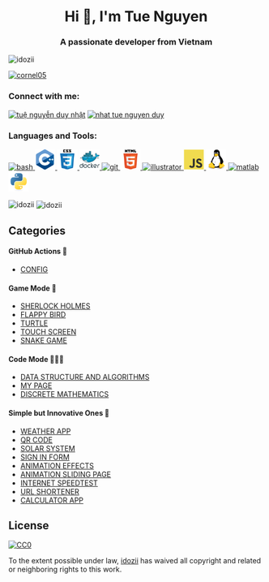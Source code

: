 <h1 align="center">Hi 👋, I'm Tue Nguyen</h1>
<h3 align="center">A passionate developer from Vietnam</h3>

<p align="left"> <img src="https://komarev.com/ghpvc/?username=idozii&label=Profile%20views&color=0e75b6&style=flat" alt="idozii" /> </p>

<p align="left"> <a href="https://github.com/ryo-ma/github-profile-trophy"><img src="https://github-profile-trophy.vercel.app/?username=idozii" alt="cornel05" /></a> </p>

<h3 align="left">Connect with me:</h3>
<p align="left">
<a href="https://linkedin.com/in/tuệ-nguyễn-duy-nhật-625361293" target="blank"><img align="center" src="https://raw.githubusercontent.com/rahuldkjain/github-profile-readme-generator/master/src/images/icons/Social/linked-in-alt.svg" alt="tuệ nguyễn duy nhật" height="30" width="40" /></a>
<a href="https://fb.com/nhattue.nguyenduy" target="blank"><img align="center" src="https://raw.githubusercontent.com/rahuldkjain/github-profile-readme-generator/master/src/images/icons/Social/facebook.svg" alt="nhat tue nguyen duy" height="30" width="40" /></a>
</p>

<h3 align="left">Languages and Tools:</h3>
<p align="left"> <a href="https://www.gnu.org/software/bash/" target="_blank" rel="noreferrer"> <img src="https://www.vectorlogo.zone/logos/gnu_bash/gnu_bash-icon.svg" alt="bash" width="40" height="40"/> </a> <a href="https://www.w3schools.com/cpp/" target="_blank" rel="noreferrer"> <img src="https://raw.githubusercontent.com/devicons/devicon/master/icons/cplusplus/cplusplus-original.svg" alt="cplusplus" width="40" height="40"/> </a> <a href="https://www.w3schools.com/css/" target="_blank" rel="noreferrer"> <img src="https://raw.githubusercontent.com/devicons/devicon/master/icons/css3/css3-original-wordmark.svg" alt="css3" width="40" height="40"/> </a> <a href="https://www.docker.com/" target="_blank" rel="noreferrer"> <img src="https://raw.githubusercontent.com/devicons/devicon/master/icons/docker/docker-original-wordmark.svg" alt="docker" width="40" height="40"/> </a> <a href="https://git-scm.com/" target="_blank" rel="noreferrer"> <img src="https://www.vectorlogo.zone/logos/git-scm/git-scm-icon.svg" alt="git" width="40" height="40"/> </a> <a href="https://www.w3.org/html/" target="_blank" rel="noreferrer"> <img src="https://raw.githubusercontent.com/devicons/devicon/master/icons/html5/html5-original-wordmark.svg" alt="html5" width="40" height="40"/> </a> <a href="https://www.adobe.com/in/products/illustrator.html" target="_blank" rel="noreferrer"> <img src="https://www.vectorlogo.zone/logos/adobe_illustrator/adobe_illustrator-icon.svg" alt="illustrator" width="40" height="40"/> </a> <a href="https://developer.mozilla.org/en-US/docs/Web/JavaScript" target="_blank" rel="noreferrer"> <img src="https://raw.githubusercontent.com/devicons/devicon/master/icons/javascript/javascript-original.svg" alt="javascript" width="40" height="40"/> </a> <a href="https://www.linux.org/" target="_blank" rel="noreferrer"> <img src="https://raw.githubusercontent.com/devicons/devicon/master/icons/linux/linux-original.svg" alt="linux" width="40" height="40"/> </a> <a href="https://www.mathworks.com/" target="_blank" rel="noreferrer"> <img src="https://upload.wikimedia.org/wikipedia/commons/2/21/Matlab_Logo.png" alt="matlab" width="40" height="40"/> </a> <a href="https://www.photoshop.com/en" target="_blank" rel="noreferrer"> <img src="https://raw.githubusercontent.com/devicons/devicon/master/icons/python/python-original.svg" alt="python" width="40" height="40"/> </a> </p>

<p><img align="left" src="https://github-readme-stats.vercel.app/api/top-langs?username=idozii&show_icons=true&locale=en&layout=compact" alt="idozii" /></p>

<p>&nbsp;<img align="center" src="https://github-readme-stats.vercel.app/api?username=idozii&show_icons=true&locale=en" alt="idozii" /></p>

</div>

## Categories

#### GitHub Actions 🤖
- [CONFIG](https://github.com/idozii/idozii)

#### Game Mode 🚀
- [SHERLOCK HOLMES](https://github.com/idozii/BTL2)
- [FLAPPY BIRD](https://github.com/idozii/FLAPPY_BIRD)
- [TURTLE](https://github.com/idozii/TURTLE)
- [TOUCH SCREEN](https://github.com/idozii/TOUCH_SCREEN)
- [SNAKE GAME](https://github.com/idozii/SNAKEGAME)

#### Code Mode 👨🏽‍💻
- [DATA STRUCTURE AND ALGORITHMS](https://github.com/idozii/DSA)
- [MY PAGE](https://github.com/idozii/MY_PAGE_PROJECT)
- [DISCRETE MATHEMATICS](https://github.com/idozii/DSC)

#### Simple but Innovative Ones 🤗
- [WEATHER APP](https://github.com/idozii/WEATHER_APP)
- [QR CODE](https://github.com/idozii/QR_CODE)
- [SOLAR SYSTEM](https://github.com/idozii/SOLAR_SYSTEM)
- [SIGN IN FORM](https://github.com/idozii/SIGN_IN-FORM)
- [ANIMATION EFFECTS](https://github.com/idozii/ANIMATION_EFFECTS)
- [ANIMATION SLIDING PAGE](https://github.com/idozii/ANIMATION_SLIDING-PAGE)
- [INTERNET SPEEDTEST](https://github.com/idozii/INTERSPEEDTEST)
- [URL SHORTENER](https://github.com/idozii/URL-SHORTENER)
- [CALCULATOR APP](https://github.com/idozii/CALCULATOR-APP)

## License

[![CC0](https://licensebuttons.net/p/zero/1.0/88x31.png)](https://creativecommons.org/publicdomain/zero/1.0/)

To the extent possible under law, [idozii](https://www.facebook.com/nhattue.nguyenduy) has waived all copyright and related or neighboring rights to this work.

